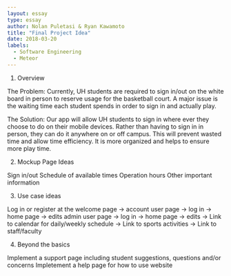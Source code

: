 ```yaml
---
layout: essay
type: essay
author: Nolan Puletasi & Ryan Kawamoto
title: "Final Project Idea"
date: 2018-03-20
labels:
  - Software Engineering
  - Meteor
---
```


1) Overview

The Problem:
Currently, UH students are required to sign in/out on the white board in person to reserve usage for the basketball court. A major issue
is the waiting time each student spends in order to sign in and actually play. 

The Solution:
Our app will allow UH students to sign in where ever they choose to do on their mobile devices. Rather than having to sign in in person, they can do it anywhere on or off campus. This will prevent wasted time and allow time efficiency. It is more organized and helps to ensure more play time.

2) Mockup Page Ideas

Sign in/out
Schedule of available times
Operation hours
Other important information

3) Use case ideas

Log in or register at the welcome page -> 
account user page -> log in -> home page -> edits
admin user page -> log in -> home page -> edits
-> Link to calendar for daily/weekly schedule
-> Link to sports activities
-> Link to staff/faculty

4) Beyond the basics

Implement a support page including student suggestions, questions and/or concerns
Impletement a help page for how to use website
